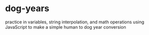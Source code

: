 # dog-years
practice in variables, string interpolation, and math operations using JavaScript to make a simple human to dog year conversion
